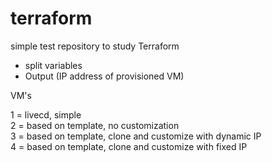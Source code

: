 # terraform
simple test repository to study Terraform


- split variables
- Output (IP address of provisioned VM)



VM's

1 = livecd, simple\
2 = based on template, no customization\
3 = based on template, clone and customize with dynamic IP\
4 = based on template, clone and customize with fixed IP
